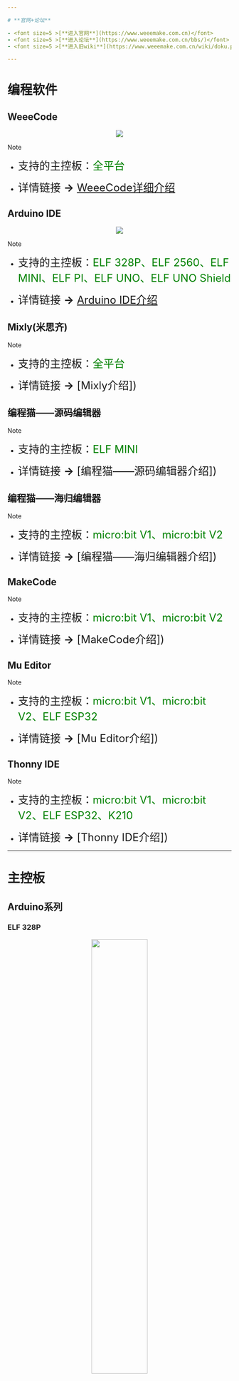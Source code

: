 ```yaml
---

# **官网+论坛**

- <font size=5 >[**进入官网**](https://www.weeemake.com.cn)</font>
- <font size=5 >[**进入论坛**](https://www.weeemake.com.cn/bbs/)</font>
- <font size=5 >[**进入旧wiki**](https://www.weeemake.com.cn/wiki/doku.php?id=wm_wiki:electronic_module_list)</font>

---
```

# **编程软件**

<!-- tabs:start -->

## **WeeeCode**

<div align=center>
<img src="docs/software_usage/weeecode/weeecode3.png"></img>
</div>

> [!NOTE]
> - <font size=5 >支持的主控板：</font><font size=5 color=green >全平台</font>
>
> - <font size=5 >详情链接 **→** [WeeeCode详细介绍](docs/software_usage/weeecode/weeecode.md)</font>

## **Arduino IDE**

<div align=center>
<img src="docs/software_usage/arduino_ide/arduino_ide.png"></img>
</div>

> [!NOTE]
> - <font size=5 >支持的主控板：</font><font size=5 color=green >ELF 328P、ELF 2560、ELF MINI、ELF PI、ELF UNO、ELF UNO Shield</font>
> 
> - <font size=5 >详情链接 **→** [Arduino IDE介绍]()</font>

## **Mixly(米思齐)**

> [!NOTE]
> - <font size=5 >支持的主控板：</font><font size=5 color=green >全平台</font>
>
> - <font size=5 >详情链接 **→** [Mixly介绍])</font>

## **编程猫——源码编辑器**

> [!NOTE]
> - <font size=5 >支持的主控板：</font><font size=5 color=green >ELF MINI</font>
>
> - <font size=5 >详情链接 **→** [编程猫——源码编辑器介绍])</font>

## **编程猫——海归编辑器**

> [!NOTE]
> - <font size=5 >支持的主控板：</font><font size=5 color=green >micro:bit V1、micro:bit V2</font>
>
> - <font size=5 >详情链接 **→** [编程猫——海归编辑器介绍])</font>

## **MakeCode**

> [!NOTE]
> - <font size=5 >支持的主控板：</font><font size=5 color=green >micro:bit V1、micro:bit V2</font>
>
> - <font size=5 >详情链接 **→** [MakeCode介绍])</font>

## **Mu Editor**

> [!NOTE]
> - <font size=5 >支持的主控板：</font><font size=5 color=green >micro:bit V1、micro:bit V2、ELF ESP32</font>
>
> - <font size=5 >详情链接 **→** [Mu Editor介绍])</font>

## **Thonny IDE**

> [!NOTE]
> - <font size=5 >支持的主控板：</font><font size=5 color=green >micro:bit V1、micro:bit V2、ELF ESP32、K210</font>
>
> - <font size=5 >详情链接 **→** [Thonny IDE介绍])</font>

<!-- tabs:end -->

---
# **主控板**

## **Arduino系列**

<!-- tabs:start -->

### **ELF 328P**

<div align=center>
<img src="docs/electronic_modules/main_control_board/elf_328p/130400 ELF Mainboard (2).jpg" width="50%">
</div>



> [!NOTE]
>
> - <font size=5 >详情链接 **→** [ELF 328P详细介绍](docs/electronic_modules/main_control_board/elf_328p/elf_328p.md)</font>

### **ELF 2560**

<div align=center>
<img src="docs/electronic_modules/main_control_board/elf_2560/D37DB84E-BDD3-4529-90BE-6D187FC954E2.png">
</div>

> [!NOTE]
> - <font size=5 >详情链接 **→** [ELF 2560详细介绍](docs/electronic_modules/main_control_board/elf_328p/elf_328p.md)</font>



### **ELF MINI V1**

<div align=center>
<img src="docs/electronic_modules/main_control_board/elf_mini/elf_mini_v1.jpg" width="50%">
</div>

> [!NOTE]
>
> - <font size=5 >详情链接 **→** [ELF Mini V1详细介绍](docs/electronic_modules/main_control_board/elf_mini/v1.md)</font>

### **ELF MINI V2**

<div align=center>
<img src="docs/electronic_modules/main_control_board/elf_mini/elf_mini_v2.jpg">
</div>


> [!NOTE]
>
> - <font size=5 >详情链接 **→** [ELF Mini V2详细介绍](docs/electronic_modules/main_control_board/elf_mini/v2.md)</font>

### **ELF MINI V3**

<div align=center>
<img src="docs/electronic_modules/main_control_board/elf_mini/elf_mini_v3.jpg">
</div>


> [!NOTE]
> - <font size=5 >详情链接 **→** [ELF Mini V3详细介绍](docs/electronic_modules/main_control_board/elf_mini/v3.md)</font>

### **ELF UNO**

<div align=center>
<img src="docs/electronic_modules/main_control_board/elf_uno/elf_uno.jpg" width="50%">
</div>


> [!NOTE]  
>
> - <font size=5 >详情链接 **→** [ELF UNO详细介绍](docs\electronic_modules\main_control_board\elf_uno\elf_uno.md)</font>

### **ELF UNO Shield**

<div align=center>
<img src="docs/electronic_modules/main_control_board/elf_uno_shield/UNO_Shield.jpg" width="50%">
</div>


> [!NOTE]
>
> - <font size=5 >详情链接 **→** [ELF UNO Shield详细介绍](docs\electronic_modules\main_control_board\elf_uno_shield\elf_uno_shield.md)</font>

<!-- tabs:end -->

## **K210系列**

<!-- tabs:start -->

### **ELF K210**

<div align=center>
<img src="docs/electronic_modules/main_control_board/elf_k210/20220428160124.png" width = 50%>
</div>

> [!NOTE]
> - <font size=5 >详情链接 **→** [ELF K210详细介绍](docs/electronic_modules/main_control_board/elf_k210/elf_k210.md)</font>

<!-- tabs:end -->


## **micro:bit系列**

<!-- tabs:start -->

### **micro:bit v1**

### **micro:bit v2**

### **micro:bit Shield v1**

### **micro:bit Shield v2**

<!-- tabs:end -->

## **ESP32系列**

<!-- tabs:start -->
### **ELF ESP32 Pro**
<div align=center>
<img src="docs/electronic_modules/main_control_board/elf_esp32_pro/IMG_20220630_113447.jpg" width=50%>
</div>

> [!NOTE]
> - <font size=5 >详情链接 **→** [ELF ESP32 Pro详细介绍](docs/electronic_modules/main_control_board/elf_esp32_pro/elf_esp32_pro.md)</font>

### **ELF ESP32**

<div align=center>
<img src="docs/electronic_modules/main_control_board/elf_esp32/P1.png" width=50%>
</div>


> [!NOTE]
> - <font size=5 >详情链接 **→** [ELF ESP32详细介绍](docs/electronic_modules/main_control_board/elf_esp32/elf_esp32.md)</font>

<!-- tabs:end -->

---

# **电子模块**

<!-- 用于在链接后显示图片 -->

<style>
  li > img {
    display: none;
    position: absolute;
    border: 1px solid black;
    width: 300px;
    box-shadow: black 10px 10px 20px 0px;
   margin-left: 50px;
  } 

  li > font:hover + img {
    display: inline;
  }

</style>

## **RJ11系列**
### **传感类**
<!-- panels:start -->
<!-- div:left-panel -->
- <font size=4>[RGB超声波传感器](docs/electronic_modules/rj11/rgb_ultrasonic_sensor/rgb_ultrasonic_sensor.md)</font><img src="docs/electronic_modules/rj11/rgb_ultrasonic_sensor/rgb_ultrasonic_sensor.png">
- <font size=4>[温湿度传感器](docs/electronic_modules/rj11/temperature_and_humidity/temperature_and_humidity.md)</font><img src="docs/electronic_modules/rj11/temperature_and_humidity/20190515-154203.png">
- <font size=4>[火焰传感器](docs/electronic_modules/rj11/flame_sensor/flame_sensor.md)</font><img src="docs/electronic_modules/rj11/flame_sensor/20220427150517.png">
- <font size=4>[人体红外传感器](docs/electronic_modules/rj11/pir_sensor/pir_sensor.md)</font><img src="docs/electronic_modules/rj11/pir_sensor/20190517-142034.png">
- <font size=4>[单路触摸传感器](docs/electronic_modules/rj11/touch_sensor/touch_sensor.md)</font><img src="docs/electronic_modules/rj11/touch_sensor/20220427151835.png">
- <font size=4>[陀螺仪传感器](docs/electronic_modules/rj11/gyro_sensor/gyro_sensor.md)</font><img src="docs/electronic_modules/rj11/gyro_sensor/20200303-164653.png">
- <font size=4>[雨滴传感器](docs/electronic_modules/rj11/water_sensor/water_sensor.md)</font><img src="docs/electronic_modules/rj11/water_sensor/20220427152025.png">
- <font size=4>[气压传感器](docs/electronic_modules/rj11/barometer_sensor/barometer_sensor.md)</font><img src="docs/electronic_modules/rj11/barometer_sensor/20200313-115217.png">
- <font size=4>[语音识别传感器V1](docs/electronic_modules/rj11/speech_recognition_v1/speech_recognition_v1.md)</font><img src="docs/electronic_modules/rj11/speech_recognition_v1/Picture1.png">
- <font size=4>[语音识别传感器V2](docs/electronic_modules/rj11/speech_recognition_v2/speech_recognition_v2.md)</font><img src="docs/electronic_modules/rj11/speech_recognition_v2/img.png">
- <font size=4>[紫外线传感器](docs/electronic_modules/rj11/uv_sensor/uv_sensor.md)</font>

<!-- div:right-panel -->

- <font size=4>[巡线传感器](docs/electronic_modules/rj11/linefollower_sensor/line_follower_sensor_v2.0.md)</font><img src="docs/electronic_modules/rj11/linefollower_sensor/20220427145858.png">
- <font size=4>[多路巡线传感器](docs/electronic_modules/rj11/multiple_linefollower/multiple_linefollower.md)</font><img src="docs/electronic_modules/rj11/multiple_linefollower/multiple_linefollower.png">
- <font size=4>[倾斜开关传感器](docs/electronic_modules/rj11/tilt_switch_sensor/tilt_switch_sensor.md)</font><img src="docs/electronic_modules/rj11/tilt_switch_sensor/tilt_switch_sensor.png">
- <font size=4>[可燃气体传感器](docs/electronic_modules/rj11/Gas_Sensor/Gas_Sensor.md)</font>
- <font size=4>[颜色识别传感器](docs/electronic_modules/rj11/color_sensor/color_sensor.md)</font><img src="docs/electronic_modules/rj11/color_sensor/20190803-154047.png">
- <font size=4>[多路触摸传感器](docs/electronic_modules/rj11/funny_touch_sensor/funny_touch_sensor.md)</font><img src="docs/electronic_modules/rj11/funny_touch_sensor/20190803-154059.png">
- <font size=4>[电子指南针传感器](docs/electronic_modules/rj11/compass_sensor/compass_sensor.md)</font><img src="docs/electronic_modules/rj11/compass_sensor/20190511-122900.png">
- <font size=4>[PM2.5传感器](docs/electronic_modules/rj11/pm25_sensor/pm25_sensor.md)</font><img src="docs/electronic_modules/rj11/pm25_sensor/20190803-154125.png">
- <font size=4>[手势识别传感器](docs/electronic_modules/rj11/gesture_sensor/gesture_sensor.md)</font><img src="docs/electronic_modules/rj11/gesture_sensor/20190807-104621.png">
- <font size=4>[图像识别传感器V1](docs/electronic_modules/rj11/imagerecognition_sensor_v1/imagerecognition_sensor_v1.md)</font><img src="docs/electronic_modules/rj11/imagerecognition_sensor_v1/20190803-154149.png">
- <font size=4>[图像识别传感器V2](docs/electronic_modules/rj11/imagerecognition_sensor_v2/imagerecognition_sensor_v2.md)</font>![](docs/electronic_modules/rj11/imagerecognition_sensor_v1/20190803-154149.png)

<!-- panels:end -->

### **操控类**
<!-- panels:start -->
<!-- div:left-panel -->

- <font size=4>[4位背光按键模块](docs/electronic_modules/rj11/four_led_button_module/four_led_button_module.md)</font><img src="docs/electronic_modules/rj11/four_led_button_module/20190517-120536.png">
- <font size=4>[旋转电位器模块](docs/electronic_modules/rj11/potentiometer_module/potentiometer_module.md)</font><img src="docs/electronic_modules/rj11/potentiometer_module/20200304-172149.png">
- <font size=4>[限位开关模块](docs/electronic_modules/rj11/switch_module/switch_module.md)</font><img src="docs/electronic_modules/rj11/switch_module/20200313-152430.png">

<!-- div:right-panel -->

- <font size=4>[全向摇杆模块](docs/electronic_modules/rj11/joystick_module/joystick_module.md)</font><img src="docs/electronic_modules/rj11/joystick_module/20200303-171911.png">
- <font size=4>[滑动电位器模块](docs/electronic_modules/rj11/sliding_potentiometer_module/sliding_potentiometer_module.md)</font><img src="docs/electronic_modules/rj11/sliding_potentiometer_module/20200304-164405.png">

<!-- panels:end -->

### **执行类**
<!-- panels:start -->
<!-- div:left-panel -->

- <font size=4>[MP3模块](docs/electronic_modules/rj11/mp3_module/mp3_module.md)</font><img src = "docs/electronic_modules/rj11/mp3_module/20190511-165917.png">
- <font size=4>[继电器模块](docs/electronic_modules/rj11/relay_module/relay_module.md)</font>
- <font size=4>[语音合成模块]()</font>

<!-- div:right-panel -->
- <font size=4>[130直流电机模块](docs/electronic_modules/rj11/130_dc_motor/130_dc_motor.md)</font>
- <font size=4>[雾化器模块](docs/electronic_modules/rj11/atomizer_module/atomizer_module.md)</font>

<!-- panels:end -->

### **显示类**
<!-- panels:start -->
<!-- div:left-panel -->
- <font size=4>[LED面板矩阵屏](docs/electronic_modules/rj11/led_panel_dispaly_module/led_panel_dispaly_module.md)</font><img src="docs/electronic_modules/rj11/led_panel_dispaly_module/F6C90219-0BAE-4368-9348-822CEA7B2EE6.png">
- <font size=4>[0.96寸OLED显示屏](docs/electronic_modules/rj11/oled_display_module/oled_display_module.md)</font><img src="docs/electronic_modules/rj11/oled_display_module/20200316-181627.png">
- <font size=4>[单色LED灯模块](docs/electronic_modules/rj11/single_led_module/single_led_module.md)</font><img src="docs/electronic_modules/rj11/single_led_module/D8A728A7-5F5A-4ee9-AB15-8D259DF300DA.png">

<!-- div:right-panel -->

- <font size=4>[数码管模块](docs/electronic_modules/rj11/four_digital_dispaly_module/four_digital_dispaly_module.md)</font><img src="docs/electronic_modules/rj11/four_digital_dispaly_module/20200306-162304.png">
- <font size=4>[RGB-5模块](docs/electronic_modules/rj11/rgb5_module/rgb5_module.md)</font><img src="docs/electronic_modules/rj11/rgb5_module/F94B2A40-3AC1-4bba-A7B4-C5663B59130F.png">

<!-- panels:end -->

### **通信类**
<!-- panels:start -->
<!-- div:left-panel -->
- <font size=4>[WiFi模块](docs/electronic_modules/rj11/wifi_module/wifi_module.md)</font><img src="docs/electronic_modules/rj11/wifi_module/20190828-160219.png">

<!-- div:right-panel -->

- <font size=4>[智能红外模块](docs/electronic_modules/rj11/smart_ir_module/smart_ir_module.md)</font><img src="docs/electronic_modules/rj11/smart_ir_module/20201103-110603.png">

<!-- panels:end -->

### **转接类**
<!-- panels:start -->
<!-- div:left-panel -->

- <font size=4>[RJ11转插针模块](docs/electronic_modules/rj11/rj11__adapter_module_v1/rj11__adapter_module_v1.md)</font><img src="docs/electronic_modules/rj11/rj11__adapter_module_v1/20200313-163021.png">

<!-- div:right-panel -->

<div style="display:none">- <font size=4>[蓝牙转接模块](docs/electronic_modules/rj11/wireless_adapter_module/wireless_adapter_module.md)</font><img src="docs/electronic_modules/rj11/wireless_adapter_module/35D730A2-87CB-49fd-AFA1-4EFEEE388A44.png">
</div>

<div style="display:none">- <font size=4>[rj11转接模块](docs\electronic_modules\rj11\rj11_transfer\rj11_transfer.md)</font><img src="docs\electronic_modules\rj11\rj11_transfer\1719.png">
</div>

<!-- panels:end -->

### **驱动类**
<!-- panels:start -->
<!-- div:left-panel -->

- <font size=4>[6路舵机驱动模块](docs/electronic_modules/rj11/six_servo_driver_module/six_servo_driver_module.md)</font><img src="docs/electronic_modules/rj11/six_servo_driver_module/six_servo_driver_module.png">

<div style="display:none"> <font size=4>[无刷电机转接模块](docs/electronic_modules/rj11/brushless_motor_adapter/brushless_motor_adapter.md)</font><img src="docs/electronic_modules/rj11/brushless_motor_adapter/brushless_motor_adapter.png"> </div>

<!-- div:right-panel -->
- <font size=4>[大功率编码电机驱动模块](docs/electronic_modules/rj11/36encoder_motor_driver/36encoder_motor_driver.md)</font><img src="docs/electronic_modules/rj11/36encoder_motor_driver/img.png">

<!-- panels:end -->

## **ELF插针类**
<!-- panels:start -->
<!-- div:left-panel -->
- <font size=4>[声音传感器](docs/electronic_modules/elf_dip/sound_sensor/sound_sensor.md)</font><img src="docs/electronic_modules/elf_dip/sound_sensor/F944B39C-1A9A-49ad-811F-AC3EC77A5893.png">
- <font size=4>[红外接收传感器](docs\electronic_modules\elf_dip\ir_sensor\ir_sensor.md)</font>
- <font size=4>[编码电机驱动模块](docs/electronic_modules/elf_dip/encoder_motor_driver/encoder_motor_driver.md)</font><img src="docs/electronic_modules/elf_dip/encoder_motor_driver/2E331FC1-D881-4fe6-A058-9245B08761D0.png">
- <font size=4>[USB	 HOST模块](docs\electronic_modules\elf_dip\usb_host\usb_host.md)</font>


<!-- div:right-panel -->
- <font size=4>[光线传感器](docs/electronic_modules/elf_dip/light_sensor/light_sensor.md)</font><img src="docs/electronic_modules/elf_dip/light_sensor/EFF2054D-EA63-4842-85EF-59B94EAE5954.png">
- <font size=4>[RGB-8灯环模块](docs/electronic_modules/elf_dip/rgb8_moudle/rgb8_moudle.md)</font><img src="docs/electronic_modules/elf_dip/rgb8_moudle/CECB5A9A-040F-4d6a-88BF-D1A7324754B2.png">
- <font size=4>[步进电机驱动模块](docs\electronic_modules\elf_dip\stepper_motor_driver\stepper_motor_driver.md)</font>
- <font size=4>[Adapter模块](docs/electronic_modules/elf_dip/adapter_module/adapter_module.md)</font><img src="docs/electronic_modules/elf_dip/adapter_module/20200312-161105.png">

<!-- panels:end -->

## **电机/舵机**
<!-- panels:start -->
<!-- div:left-panel -->
- <font size=4>[TT直流电机](docs/electronic_modules/motor/tt_dc_motor/tt_dc_motor.md)</font><img src="docs/electronic_modules/motor/tt_dc_motor/20200310-151819.png">
- <font size=4>[25MM直流电机](docs/electronic_modules/motor/25mm_dc_motor/25mm_dc_motor.md)</font><img src="docs/electronic_modules/motor/25mm_dc_motor/20200310-161048.png">
- <font size=4>[36MM编码电机](docs\electronic_modules\motor\36mm_encoder_motor\36mm_encoder_motor.md)</font><img src="docs\electronic_modules\motor\36mm_encoder_motor\1739.png">
- <font size=4>[MG995舵机](docs/electronic_modules/motor/mg995_sovor/mg995_sovor.md)</font><img src="docs/electronic_modules/motor/mg995_sovor/20200306-182622.png">


<!-- div:right-panel -->

- <font size=4>[42步进电机](docs/electronic_modules/motor/42_stepper_motor/42_stepper_motor.md)</font><img src="docs/electronic_modules/motor/42_stepper_motor/20200309-120839.png">
- <font size=4>[25MM编码电机](docs/electronic_modules/motor/25mm_encoder_motor/25mm_encoder_motor.md)</font><img src="docs/electronic_modules/motor/25mm_encoder_motor/20200306-182602.png">
- <font size=4>[9克舵机](docs/electronic_modules/motor/9g_sovor/9g_sovor.md)</font><img src="docs/electronic_modules/motor/9g_sovor/20200306-182617.png">

<!-- panels:end -->

## **KF2510系列**

<!-- panels:start -->
<!-- div:left-panel -->

- <font size=4>[声音传感器](docs/electronic_modules/kf2510/sound_sensor/sound_sensor.md)</font><img src="docs/electronic_modules/kf2510/sound_sensor/sound_sensor.png">
- <font size=4>[红外接收传感器](docs/electronic_modules/kf2510/ir_receiver_sensor/ir_receiver_sensor.md)</font><img src="docs/electronic_modules/kf2510/ir_receiver_sensor/IR_Receiver_Sensor.png">
- <font size=4>[LM35温度传感器]()</font>
- <font size=4>[单色LED灯模块]()</font>
- <font size=4>[限位开关模块]()</font>
- <font size=4>[旋转电位器模块]()</font>
- <font size=4>[无源蜂鸣器模块]()</font>
- <font size=4>[MP3模块]()</font>
- <font size=4>[数码管模块]()</font>

<!-- div:right-panel -->
- <font size=4>[光线传感器]()</font>
- <font size=4>[按键模块]()</font>
- <font size=4>[温湿度传感器]()</font>
- <font size=4>[RGB彩灯模块]()</font>
- <font size=4>[全向摇杆模块]()</font>
- <font size=4>[巡线传感器]()</font>
- <font size=4>[有源蜂鸣器模块]()</font>
- <font size=4>[130风扇模块]()</font>
- <font size=4>[无源蜂鸣器模块]()</font>

<!-- panels:end -->

## **其他模块**

<!-- panels:start -->
<!-- div:left-panel -->

- <font size=4>[蓝牙适配器(Dongle拔模)](docs/electronic_modules/other_modules/bluetooth_dongle/bluetooth_dongle.md)</font><img src="docs/electronic_modules/other_modules/bluetooth_dongle/CC5F40F1-EF30-4722-9F08-14243374F3FE.png">
- <font size=4>[蓝牙手柄](docs/electronic_modules/other_modules/bluetooth_controller/bluetooth_controller.md)</font><img src="C:\Users\LBT.YOYO\Desktop\20190807-160117.png">

<!-- div:right-panel -->

- <font size=4>[蓝牙模块](docs/electronic_modules/other_modules/bluetooth_module/bluetooth_module.md)</font><img src="docs/electronic_modules/other_modules/bluetooth_module/Picture1.jpg">
- <font size=4>[PS2无线手柄](docs/electronic_modules/other_modules/ps2_wireless_controller/ps2_wireless_controller.md)</font><img src="docs/electronic_modules/other_modules/ps2_wireless_controller/ps2_wireless_controller.jpg">
<div style="display:none"><font size=4>[电源管理模块](docs/electronic_modules/other_modules/power_management_module/power_management_module.md)</font><img src="docs/electronic_modules/other_modules/power_management_module/power_management_module.png"></div>
<div style="display:none"><font size=4>[击打模块](docs/electronic_modules/other_modules/hit_module/hit_module.md)</font><img src="docs\electronic_modules\other_modules\hit_module\09301626.png
"></div>
<!-- panels:end -->

---

# **机器人套件**

## **STEAM教育套件**

<!-- panels:start -->
<!-- div:left-panel -->

- <font size=4>[WeeeBot mini酷跑侠](https://www.weeemake.com.cn/weeebot-mini/)</font>
- <font size=4>[WeeeBot mini教育版](https://www.weeemake.com.cn/weeebot-mini-edu/)</font>
- <font size=4>[WeeeBot 巡线侠](https://www.weeemake.com.cn/weeebot/)</font>
- <font size=4>[WeeeBot Jeep](https://www.weeemake.com.cn/weeebot-jeep/)</font>

<!-- div:right-panel -->

- <font size=4>[6合1探索者机器人](https://www.weeemake.com.cn/weeebot-evolution/)</font>
- <font size=4>[12合1机器人风暴](https://www.weeemake.com.cn/12-in-1-robotstorm/)</font>
- <font size=4>[智能家居小电子套装](https://www.weeemake.com.cn/home-inventor-kit/)</font>
- <font size=4>[科学高级套件](https://www.weeemake.com.cn/science-kit/)</font>

<!-- panels:end -->

## **课后服务解决方案**

<!-- panels:start -->
<!-- div:left-panel -->

- <font size=4>[百变创意机械套装](https://www.weeemake.com.cn/variety-of-creative-machinery-kit/)</font>
- <font size=4>[趣味火星探险套件](https://www.weeemake.com.cn/mars-rover-kit/)</font>
- <font size=4>[Python编程学习套装](https://www.weeemake.com.cn/python-educational-robot-kit/)</font>

<!-- div:right-panel -->

- <font size=4>[全国青少年机器人等级考试一二级](https://www.weeemake.com.cn/youth-level-test-1-2/)</font>
- <font size=4>[全国青少年机器人等级考试三四级](https://www.weeemake.com.cn/youth-level-test-3-4/)</font>
- <font size=4>[AI机器学习初级套件](https://www.weeemake.com.cn/ai-machine-learning-educational-starter-kit/)</font>

<div style="display:none"><font size=4>[人工智能等级考试三四级考试套装说明](docs\robot_kits\AI_edu\AI_edu.md)</font></div>

<div style="display:none"><font size=4>[大学比赛硬件器材使用说明](docs\robot_kits\university_hardware\university_hardware.md)</font></div>

<!-- panels:end -->

## **其他趣味套件**

<!-- panels:start -->
<!-- div:left-panel -->

- <font size=4>[气象站小套件](docs/robot_kits/Weather_Kit/Weather_Kit.md)</font><img src="docs/robot_kits/Weather_Kit/15EDD794-1AFA-4fe2-B71C-94AACE20E47D.png">

<!-- div:right-panel -->

<!-- panels:end -->

# **FAQ**
- <font size = 4 >[FAQ](docs/FAQ.md)</font>
